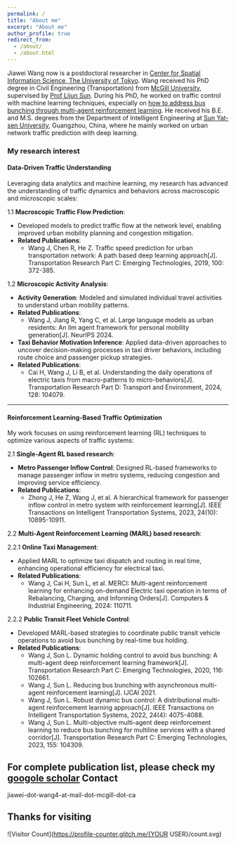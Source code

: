 ```yaml
---
permalink: /
title: "About me"
excerpt: "About me"
author_profile: true
redirect_from: 
  - /about/
  - /about.html
---
```

Jiawei Wang now is a postdoctoral researcher in [Center for Spatial Information Science, The University of Tokyo](http://www.csis.u-tokyo.ac.jp/english/). Wang received his PhD degree in Civil Engineering (Transportation) from [McGill University](https://www.mcgill.ca/engineering/), supervised by [Prof Lijun Sun](https://lijunsun.github.io/). 
During his PhD, he worked on traffic control with machine learning techniques, especially on [how to address bus bunching through multi-agent reinforcement learning](https://transitgym.github.io/). He received his B.E. and M.S. degrees from the Department of Intelligent Engineering at [Sun Yat-sen University](http://www.sysu.edu.cn/cn/index.htm), Guangzhou, China, where he mainly worked on urban network traffic prediction with deep learning.

### **My research interest**
#### **Data-Driven Traffic Understanding**
Leveraging data analytics and machine learning, my research has advanced the understanding of traffic dynamics and behaviors across macroscopic and microscopic scales:

1.1 **Macroscopic Traffic Flow Prediction**:  
- Developed models to predict traffic flow at the network level, enabling improved urban mobility planning and congestion mitigation.  
- **Related Publications**:  
  - Wang J, Chen R, He Z. Traffic speed prediction for urban transportation network: A path based deep learning approach[J]. Transportation Research Part C: Emerging Technologies, 2019, 100: 372-385.
  
1.2 **Microscopic Activity Analysis**:  
- **Activity Generation**: Modeled and simulated individual travel activities to understand urban mobility patterns.  
- **Related Publications**:
	- Wang J, Jiang R, Yang C, et al. Large language models as urban residents: An llm agent framework for personal mobility generation[J]. NeurIPS 2024.
- **Taxi Behavior Motivation Inference**: Applied data-driven approaches to uncover decision-making processes in taxi driver behaviors, including route choice and passenger pickup strategies.
- **Related Publications**: 
	- Cai H, Wang J, Li B, et al. Understanding the daily operations of electric taxis from macro-patterns to micro-behaviors[J]. Transportation Research Part D: Transport and Environment, 2024, 128: 104079.
---

#### **Reinforcement Learning-Based Traffic Optimization**
My work focuses on using reinforcement learning (RL) techniques to optimize various aspects of traffic systems:

2.1 **Single-Agent RL based research**:  
- **Metro Passenger Inflow Control**: Designed RL-based frameworks to manage passenger inflow in metro systems, reducing congestion and improving service efficiency.
- **Related Publications**: 
	- Zhong J, He Z, Wang J, et al. A hierarchical framework for passenger inflow control in metro system with reinforcement learning[J]. IEEE Transactions on Intelligent Transportation Systems, 2023, 24(10): 10895-10911.

2.2 **Multi-Agent Reinforcement Learning (MARL) based research**:  

2.2.1 **Online Taxi Management**:  
- Applied MARL to optimize taxi dispatch and routing in real time, enhancing operational efficiency for electrical taxi.
- **Related Publications**: 
	- Wang J, Cai H, Sun L, et al. MERCI: Multi-agent reinforcement learning for enhancing on-demand Electric taxi operation in terms of Rebalancing, Charging, and Informing Orders[J]. Computers & Industrial Engineering, 2024: 110711.

2.2.2 **Public Transit Fleet Vehicle Control**:  
- Developed MARL-based strategies to coordinate public transit vehicle operations to avoid bus bunching by real-time bus holding.  
- **Related Publications**:  
  - Wang J, Sun L. Dynamic holding control to avoid bus bunching: A multi-agent deep reinforcement learning framework[J]. Transportation Research Part C: Emerging Technologies, 2020, 116: 102661.
  - Wang J, Sun L. Reducing bus bunching with asynchronous multi-agent reinforcement learning[J]. IJCAI 2021.
  - Wang J, Sun L. Robust dynamic bus control: A distributional multi-agent reinforcement learning approach[J]. IEEE Transactions on Intelligent Transportation Systems, 2022, 24(4): 4075-4088.
  - Wang J, Sun L. Multi-objective multi-agent deep reinforcement learning to reduce bus bunching for multiline services with a shared corridor[J]. Transportation Research Part C: Emerging Technologies, 2023, 155: 104309.

For complete publication list, please check my [googole scholar](https://scholar.google.com/citations?hl=zh-CN&user=Y1gU9wYAAAAJ&view_op=list_works&sortby=pubdate)
Contact
------
jiawei-dot-wang4-at-mail-dot-mcgill-dot-ca

Thanks for visiting
------
![Visitor Count](https://profile-counter.glitch.me/{YOUR USER}/count.svg)